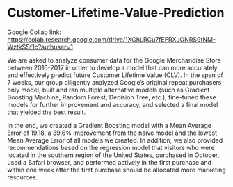 # Customer-Lifetime-Value-Prediction

Google Collab link: https://colab.research.google.com/drive/1XGhLRGu7fEFRXJONRS9tNM-WztkSSf1c?authuser=1


We are asked to analyze consumer data for the Google Merchandise Store between 2016-2017 in order to develop a model that can more accurately and effectively predict future Customer Lifetime Value (CLV). In the span of 7 weeks, our group diligently analyzed Google’s original repeat purchasers only model, built and ran multiple alternative models (such as Gradient Boosting Machine, Random Forest, Decision Tree, etc.), fine-tuned these models for further improvement and accuracy, and selected a final model that yielded the best result. 

In the end, we created a Gradient Boosting model with a Mean Average Error of 19.18, a 39.6% improvement from the naive model and the lowest Mean Average Error of all models we created. In addition, we also provided recommendations based on the regression model that visitors who were located in the southern region of the United States, purchased in October, used a Safari browser, and performed actively in the first purchase and within one week after the first purchase should be allocated more marketing resources.
